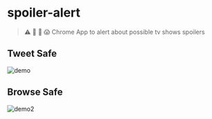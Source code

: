 # spoiler-alert

> ⚠️ 👀 🚨 😱 Chrome App to alert about possible tv shows spoilers

## Tweet Safe
![demo](./demo2.gif)

## Browse Safe
![demo2](./demo.gif)
